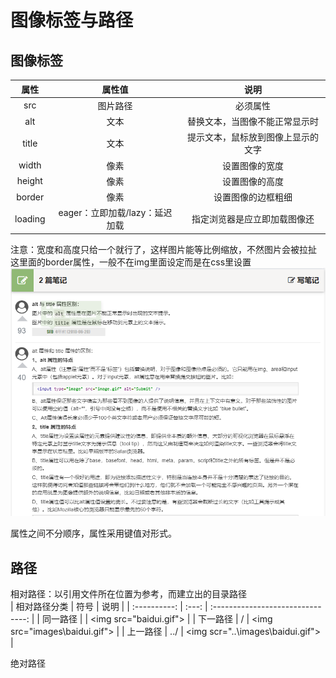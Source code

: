 # 图像标签与路径
## 图像标签
|  属性   |             属性值             |                说明                |
| :-----: | :----------------------------: | :--------------------------------: |
|   src   |            图片路径            |              必须属性              |
|   alt   |              文本              |   替换文本，当图像不能正常显示时   |
|  title  |              文本              | 提示文本，鼠标放到图像上显示的文字 |
|  width  |              像素              |           设置图像的宽度           |
| height  |              像素              |           设置图像的高度           |
| border  |              像素              |         设置图像的边框粗细         |
| loading | eager：立即加载/lazy：延迟加载 |    指定浏览器是应立即加载图像还    |

注意：宽度和高度只给一个就行了，这样图片能等比例缩放，不然图片会被拉扯  
      这里面的border属性，一般不在img里面设定而是在css里设置  
![alt-title](../../Pics/alt-title.png)

属性之间不分顺序，属性采用键值对形式。
## 路径
相对路径：以引用文件所在位置为参考，而建立出的目录路径  
| 相对路径分类 | 符号  |               说明                |
| :----------: | :---: | :-------------------------------: |
|   同一路径   |       |      \<img src="baidui.gif">      |
|   下一路径   |   /   |  \<img src="images\baidui.gif">   |
|   上一路径   |  ../  | \<img scr="..\images\baidui.gif"> |

绝对路径
